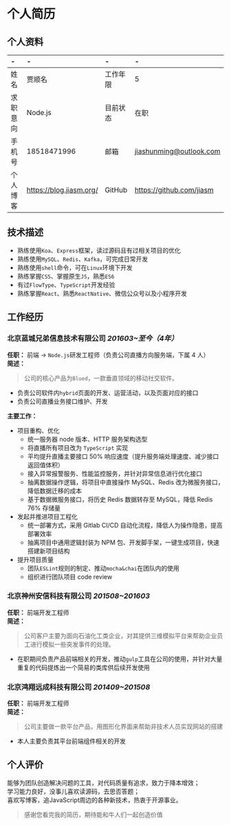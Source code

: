 # 个人简历

## 个人资料

-|-|-|-
:--|:--|:--|:--
姓名|贾顺名|工作年限|5
求职意向|Node.js|目前状态|在职
手机号|18518471996|邮箱|jiashunming@outlook.com
个人博客|https://blog.jiasm.org/|GitHub|https://github.com/jiasm 

## 技术描述

- 熟练使用`Koa`、`Express`框架，读过源码且有过相关项目的优化
- 熟练使用`MySQL`、`Redis`、`Kafka`，可完成日常开发
- 熟练使用`shell`命令，可在`Linux`环境下开发
- 熟练掌握`CSS`、掌握原生`JS`，熟悉`ES6`
- 有过`FlowType`、`TypeScript`开发经验
- 熟练掌握`React`、熟悉`ReactNative`、微信公众号以及小程序开发

## 工作经历

### 北京蓝城兄弟信息技术有限公司 *201603~至今（4年）*  

__任职：__ 前端 -> `Node.js`研发工程师（负责公司直播方向服务端，下属 4 人）   
__简述：__
> 公司的核心产品为`Blued`，一款垂直领域的移动社交软件。    
- 负责公司软件内`hybrid`页面的开发、运营活动，以及页面对应的接口
- 负责公司直播业务接口维护、开发  

__主要工作：__
- 项目重构、优化
  - 统一服务器 node 版本、HTTP 服务架构选型
  - 将直播所有项目改为 `TypeScript` 实现
  - 平均提升直播主要接口 50% 响应速度（提升服务端处理速度、减少接口返回值体积）
  - 接入异常报警服务、性能监控服务，并针对异常信息进行优化接口
  - 抽离数据操作逻辑，将项目中直接操作 MySQL、Redis 改为微服务接口，降低数据迁移的成本
  - 基于数据微服务接口，将历史 Redis 数据转存至 MySQL，降低 Redis 76% 存储量
- 发起并推进项目工程化
  - 统一部署方式，采用 Gitlab CI/CD 自动化流程，降低人为操作隐患，提高部署效率
  - 抽离项目中通用逻辑封装为 NPM 包、开发脚手架，一键生成项目，快速搭建新项目结构
- 提升项目质量
  - 团队`ESLint`规则的制定、推动`mocha&chai`在团队内的使用
  - 组织进行团队项目 code review

### 北京神州安信科技有限公司 *201508~201603*

__任职：__ 前端开发工程师  
__简述：__  
> 公司客户主要为面向石油化工类企业，对其提供三维模拟平台来帮助企业员工进行模拟一些突发事件的处理。  
- 在职期间负责产品前端相关的开发，推动`gulp`工具在公司的使用，并针对大量重复的代码提炼出一个简易的类库供后续开发使用

### 北京鸿翔远成科技有限公司 *201409~201508*

__任职：__ 前端开发工程师  
__简述：__  
> 公司主要做一款平台产品，用图形化界面来帮助非技术人员实现网站的搭建  
- 本人主要负责其平台前端组件相关的开发

## 个人评价

能够为团队创造解决问题的工具，对代码质量有追求，致力于降本增效；  
学习能力良好，没事儿喜欢读源码，去思否答题；  
喜欢写博客，追JavaScript周边的各种新技术，热衷于开源事业。  

> 感谢您看完我的简历，期待能和牛人们一起创造价值

